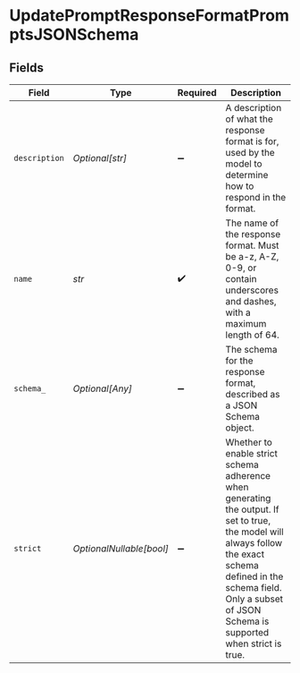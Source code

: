 # UpdatePromptResponseFormatPromptsJSONSchema


## Fields

| Field                                                                                                                                                                                                                            | Type                                                                                                                                                                                                                             | Required                                                                                                                                                                                                                         | Description                                                                                                                                                                                                                      |
| -------------------------------------------------------------------------------------------------------------------------------------------------------------------------------------------------------------------------------- | -------------------------------------------------------------------------------------------------------------------------------------------------------------------------------------------------------------------------------- | -------------------------------------------------------------------------------------------------------------------------------------------------------------------------------------------------------------------------------- | -------------------------------------------------------------------------------------------------------------------------------------------------------------------------------------------------------------------------------- |
| `description`                                                                                                                                                                                                                    | *Optional[str]*                                                                                                                                                                                                                  | :heavy_minus_sign:                                                                                                                                                                                                               | A description of what the response format is for, used by the model to determine how to respond in the format.                                                                                                                   |
| `name`                                                                                                                                                                                                                           | *str*                                                                                                                                                                                                                            | :heavy_check_mark:                                                                                                                                                                                                               | The name of the response format. Must be a-z, A-Z, 0-9, or contain underscores and dashes, with a maximum length of 64.                                                                                                          |
| `schema_`                                                                                                                                                                                                                        | *Optional[Any]*                                                                                                                                                                                                                  | :heavy_minus_sign:                                                                                                                                                                                                               | The schema for the response format, described as a JSON Schema object.                                                                                                                                                           |
| `strict`                                                                                                                                                                                                                         | *OptionalNullable[bool]*                                                                                                                                                                                                         | :heavy_minus_sign:                                                                                                                                                                                                               | Whether to enable strict schema adherence when generating the output. If set to true, the model will always follow the exact schema defined in the schema field. Only a subset of JSON Schema is supported when strict is true.  |
